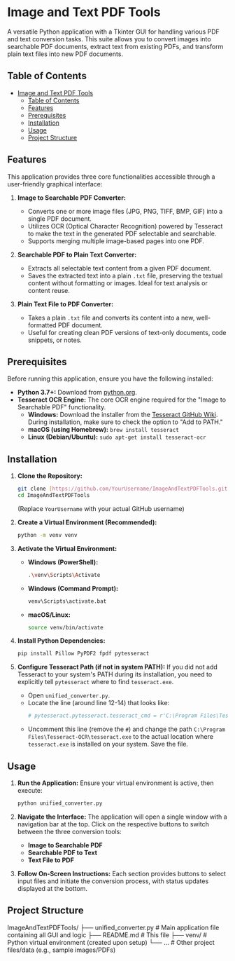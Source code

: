 # Image and Text PDF Tools

A versatile Python application with a Tkinter GUI for handling various PDF and text conversion tasks. This suite allows you to convert images into searchable PDF documents, extract text from existing PDFs, and transform plain text files into new PDF documents.

## Table of Contents

- [Image and Text PDF Tools](#image-and-text-pdf-tools)
  - [Table of Contents](#table-of-contents)
  - [Features](#features)
  - [Prerequisites](#prerequisites)
  - [Installation](#installation)
  - [Usage](#usage)
  - [Project Structure](#project-structure)

## Features

This application provides three core functionalities accessible through a user-friendly graphical interface:

1.  **Image to Searchable PDF Converter:**
    * Converts one or more image files (JPG, PNG, TIFF, BMP, GIF) into a single PDF document.
    * Utilizes OCR (Optical Character Recognition) powered by Tesseract to make the text in the generated PDF selectable and searchable.
    * Supports merging multiple image-based pages into one PDF.

2.  **Searchable PDF to Plain Text Converter:**
    * Extracts all selectable text content from a given PDF document.
    * Saves the extracted text into a plain `.txt` file, preserving the textual content without formatting or images. Ideal for text analysis or content reuse.

3.  **Plain Text File to PDF Converter:**
    * Takes a plain `.txt` file and converts its content into a new, well-formatted PDF document.
    * Useful for creating clean PDF versions of text-only documents, code snippets, or notes.

## Prerequisites

Before running this application, ensure you have the following installed:

* **Python 3.7+:** Download from [python.org](https://www.python.org/downloads/).
* **Tesseract OCR Engine:** The core OCR engine required for the "Image to Searchable PDF" functionality.
    * **Windows:** Download the installer from the [Tesseract GitHub Wiki](https://tesseract-ocr.github.io/tessdoc/Downloads.html). During installation, make sure to check the option to "Add to PATH."
    * **macOS (using Homebrew):** `brew install tesseract`
    * **Linux (Debian/Ubuntu):** `sudo apt-get install tesseract-ocr`

## Installation

1.  **Clone the Repository:**
    ```bash
    git clone [https://github.com/YourUsername/ImageAndTextPDFTools.git](https://github.com/YourUsername/ImageAndTextPDFTools.git)
    cd ImageAndTextPDFTools
    ```
    (Replace `YourUsername` with your actual GitHub username)

2.  **Create a Virtual Environment (Recommended):**
    ```bash
    python -m venv venv
    ```

3.  **Activate the Virtual Environment:**
    * **Windows (PowerShell):**
        ```bash
        .\venv\Scripts\Activate
        ```
    * **Windows (Command Prompt):**
        ```bash
        venv\Scripts\activate.bat
        ```
    * **macOS/Linux:**
        ```bash
        source venv/bin/activate
        ```

4.  **Install Python Dependencies:**
    ```bash
    pip install Pillow PyPDF2 fpdf pytesseract
    ```

5.  **Configure Tesseract Path (if not in system PATH):**
    If you did not add Tesseract to your system's PATH during its installation, you need to explicitly tell `pytesseract` where to find `tesseract.exe`.
    * Open `unified_converter.py`.
    * Locate the line (around line 12-14) that looks like:
        ```python
        # pytesseract.pytesseract.tesseract_cmd = r'C:\Program Files\Tesseract-OCR\tesseract.exe'
        ```
    * Uncomment this line (remove the `#`) and change the path `C:\Program Files\Tesseract-OCR\tesseract.exe` to the actual location where `tesseract.exe` is installed on your system. Save the file.

## Usage

1.  **Run the Application:**
    Ensure your virtual environment is active, then execute:
    ```bash
    python unified_converter.py
    ```

2.  **Navigate the Interface:**
    The application will open a single window with a navigation bar at the top. Click on the respective buttons to switch between the three conversion tools:
    * **Image to Searchable PDF**
    * **Searchable PDF to Text**
    * **Text File to PDF**

3.  **Follow On-Screen Instructions:**
    Each section provides buttons to select input files and initiate the conversion process, with status updates displayed at the bottom.

## Project Structure

ImageAndTextPDFTools/
├── unified_converter.py       # Main application file containing all GUI and logic
├── README.md                  # This file
├── venv/                      # Python virtual environment (created upon setup)
└── ...                        # Other project files/data (e.g., sample images/PDFs)